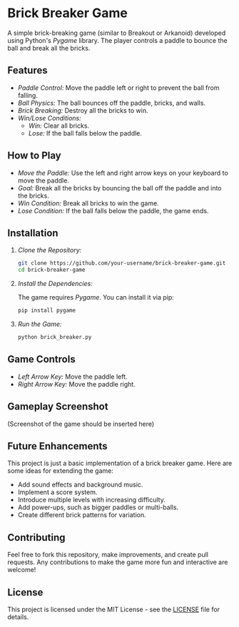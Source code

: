 # Brick Breaker Game

A simple brick-breaking game (similar to Breakout or Arkanoid) developed using Python's *Pygame* library. The player controls a paddle to bounce the ball and break all the bricks.

## Features
- *Paddle Control:* Move the paddle left or right to prevent the ball from falling.
- *Ball Physics:* The ball bounces off the paddle, bricks, and walls.
- *Brick Breaking:* Destroy all the bricks to win.
- *Win/Lose Conditions:*
  - *Win:* Clear all bricks.
  - *Lose:* If the ball falls below the paddle.

## How to Play
- *Move the Paddle:* Use the left and right arrow keys on your keyboard to move the paddle.
- *Goal:* Break all the bricks by bouncing the ball off the paddle and into the bricks.
- *Win Condition:* Break all bricks to win the game.
- *Lose Condition:* If the ball falls below the paddle, the game ends.

## Installation

1. *Clone the Repository:*

     ```bash
    git clone https://github.com/your-username/brick-breaker-game.git
    cd brick-breaker-game
    

2. *Install the Dependencies:*
   
   The game requires *Pygame*. You can install it via pip:

     ```bash
    pip install pygame
    

3. *Run the Game:*

     ```bash
    python brick_breaker.py
    

## Game Controls
- *Left Arrow Key:* Move the paddle left.
- *Right Arrow Key:* Move the paddle right.

## Gameplay Screenshot
(Screenshot of the game should be inserted here)

## Future Enhancements
This project is just a basic implementation of a brick breaker game. Here are some ideas for extending the game:
- Add sound effects and background music.
- Implement a score system.
- Introduce multiple levels with increasing difficulty.
- Add power-ups, such as bigger paddles or multi-balls.
- Create different brick patterns for variation.

## Contributing
Feel free to fork this repository, make improvements, and create pull requests. Any contributions to make the game more fun and interactive are welcome!

## License
This project is licensed under the MIT License - see the [LICENSE](LICENSE) file for details.
